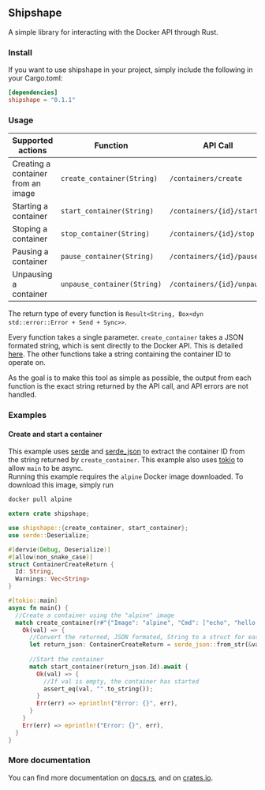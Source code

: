 ## Shipshape

A simple library for interacting with the Docker API through Rust.

### Install

If you want to use shipshape in your project, simply include the following in your Cargo.toml:
```toml
[dependencies]
shipshape = "0.1.1"
```

### Usage

| Supported actions | Function | API Call |
|---------------|----------------|-------------|
| Creating a container from an image | `create_container(String)` | `/containers/create` |
| Starting a container | `start_container(String)` | `/containers/{id}/start` |
| Stoping a container | `stop_container(String)` | `/containers/{id}/stop` |
| Pausing a container | `pause_container(String)` | `/containers/{id}/pause` |
| Unpausing a container | `unpause_container(String)` | `/containers/{id}/unpause` |

The return type of every function is `Result<String, Box<dyn std::error::Error + Send + Sync>>`.

Every function takes a single parameter. `create_container` takes a JSON formated string, which is sent directly to the Docker API. This is detailed [here](https://docs.docker.com/engine/api/v1.41/#operation/ContainerCreate). The other functions take a string containing the container ID to operate on.

As the goal is to make this tool as simple as possible, the output from each function is the exact string returned by the API call, and API errors are not handled.

### Examples

#### Create and start a container

This example uses [serde](https://crates.io/crates/serde) and [serde_json](https://crates.io/crates/serde_json) to extract the container ID from the string returned by `create_container`. This example also uses [tokio](https://crates.io/crates/tokio) to allow `main` to be async.  
Running this example requires the `alpine` Docker image downloaded. To download this image, simply run
```bash
docker pull alpine
```

```rust
extern crate shipshape;

use shipshape::{create_container, start_container};
use serde::Deserialize;

#[dervie(Debug, Deserialize)]
#[allow(non_snake_case)]
struct ContainerCreateReturn {
  Id: String,
  Warnings: Vec<String>
}

#[tokio::main]
async fn main() {
  //Create a container using the "alpine" image
  match create_container(r#"{"Image": "alpine", "Cmd": ["echo", "hello world"], "AutoRemove": true"#.to_string()).await {
    Ok(val) => {
      //Convert the returned, JSON formated, String to a struct for easy parsing
      let return_json: ContainerCreateReturn = serde_json::from_str(&val[..]).unwrap();
      
      //Start the container
      match start_container(return_json.Id).await {
        Ok(val) => {
          //If val is empty, the container has started
          assert_eq(val, "".to_string());
        }
        Err(err) => eprintln!("Error: {}", err),
      }
    }
    Err(err) => eprintln!("Error: {}", err),
  }
}

```

### More documentation

You can find more documentation on [docs.rs](https://docs.rs/shipshape/0.1.1/shipshape/), and on [crates.io](https://crates.io/crates/shipshape).
